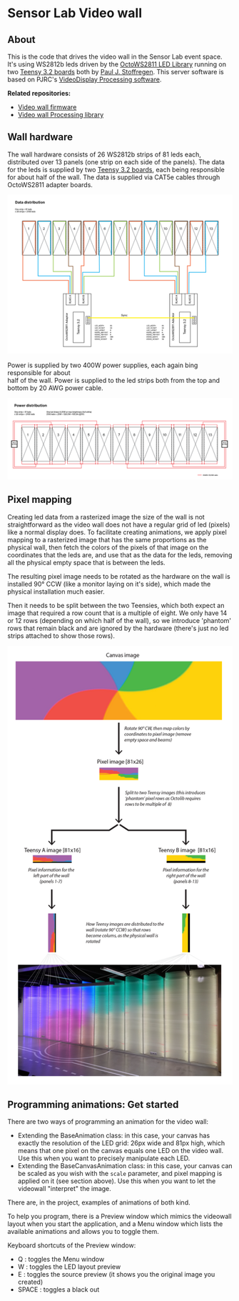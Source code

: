 # Sensor Lab Video wall

## About
This is the code that drives the video wall in the Sensor Lab event space. It's
using WS2812b leds driven by the [OctoWS2811 LED Library](https://www.pjrc.com/teensy/td_libs_OctoWS2811.html)
running on two [Teensy 3.2 boards](https://www.pjrc.com/store/teensy32.html) both by [Paul J. Stoffregen](https://www.pjrc.com). This server software is based on PJRC's [VideoDisplay Processing software](https://github.com/PaulStoffregen/OctoWS2811/tree/master/extras/VideoDisplay/Processing).

**Related repositories:**

* [Video wall firmware](https://github.com/sensorlab030/videowall-firmware)
* [Video wall Processing library](https://github.com/sensorlab030/videowall-processing-library)

## Wall hardware

The wall hardware consists of 26 WS2812b  strips of 81 leds each, distributed over
13 panels (one strip on each side of the panels). The data for the leds is supplied
by two [Teensy 3.2 boards](https://www.pjrc.com/store/teensy32.html), each being
responsible for about half of the wall. The data is supplied via CAT5e cables through
OctoWS2811 adapter boards.

![Video wall data distribution](docs/img/data.png "Video wall data distribution")

Power is supplied by two 400W power supplies, each again bing responsible for about\
half of the wall. Power is supplied to the led strips both from the top and bottom
by 20 AWG power cable.

![Video wall power distribution](docs/img/power.png "Video wall power distribution")

## Pixel mapping

Creating led data from a rasterized image the size of the wall is not straightforward
as the video wall does not have a regular grid of led (pixels) like a normal display
does. To facilitate creating animations, we apply pixel mapping to a rasterized image
that has the same proportions as the physical wall, then fetch the colors of the pixels
of that image on the coordinates that the leds are, and use that as the data for the
leds, removing all the physical empty space that is between the leds.

The resulting pixel image needs to be rotated as the hardware on the wall is installed
90° CCW (like a monitor laying on it's side), which made the physical installation
much easier.

Then it needs to be split between the two Teensies, which both expect an
image that required a row count that is a multiple of eight. We only have 14 or 12 rows
(depending on which half of the wall), so we introduce 'phantom' rows that remain black
and are ignored by the hardware (there's just no led strips attached to show those rows).

![Video wall pixel mapping](docs/img/pixel-mapping.png "Video wall pixel mapping")

## Programming animations: Get started

There are two ways of programming an animation for the video wall:

- Extending the BaseAnimation class: in this case, your canvas has exactly the resolution
of the LED grid: 26px wide and 81px high, which means that one pixel on the canvas equals
one LED on the video wall. Use this when you want to precisely manipulate each LED.
- Extending the BaseCanvasAnimation class: in this case, your canvas can be scaled as you wish
with the `scale` parameter, and pixel mapping is applied on it (see section above). Use this
when you want to let the videowall "interpret" the image.

There are, in the project, examples of animations of both kind.

To help you program, there is a Preview window which mimics the videowall layout when you start the application, and a Menu window which lists the available animations and allows you to toggle them.

Keyboard shortcuts of the Preview window:

- Q : toggles the Menu window
- W : toggles the LED layout preview
- E : toggles the source preview (it shows you the original image you created)
- SPACE : toggles a black out
